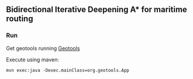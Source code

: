 ## Bidirectional Iterative Deepening A* for maritime routing

### Run

Get geotools running [Geotools](http://docs.geotools.org/latest/userguide/tutorial/quickstart/index.html)


Execute using maven:
~~~
mvn exec:java -Dexec.mainClass=org.geotools.App
~~~

